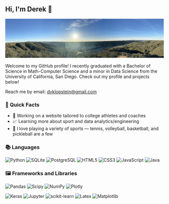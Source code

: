 ## Hi, I'm Derek 👋

![](images/hike.jpeg)

Welcome to my GitHub profile! I recently graduated with a Bachelor of Science in Math-Computer Science and a minor in Data Science from the University of California, San Diego. Check out my profile and projects below!

Reach me by email: dvklopstein@gmail.com

### 💨 Quick Facts 
- 💪 Working on a website tailored to college athletes and coaches
- 📈 Learning more about sport and data analytics/engineering
- 🎾 I love playing a variety of sports — tennis, volleyball, basketball, and pickleball are a few

<!-- 
Using:
https://github.com/alexandresanlim/Badges4-README.md-Profile?tab=readme-ov-file#-languages- 
-->

### 📚 Languages 
![Python](https://img.shields.io/badge/python-3670A0?style=for-the-badge&logo=python&logoColor=ffdd54)
![SQLite](https://img.shields.io/badge/Sqlite-003B57?style=for-the-badge&logo=sqlite&logoColor=white)
![PostgreSQL](https://img.shields.io/badge/PostgreSQL-316192?style=for-the-badge&logo=postgresql&logoColor=white)
![HTML5](https://img.shields.io/badge/HTML5-E34F26?style=for-the-badge&logo=html5&logoColor=white)
![CSS3](https://img.shields.io/badge/css3-%231572B6.svg?style=for-the-badge&logo=css3&logoColor=white)
![JavaScript](https://img.shields.io/badge/JavaScript-323330?style=for-the-badge&logo=javascript&logoColor=F7DF1E)
![Java](https://img.shields.io/badge/java-%23ED8B00.svg?style=for-the-badge&logo=openjdk&logoColor=white)

### 🖼️ Frameworks and Libraries
![Pandas](https://img.shields.io/badge/Pandas-2C2D72?style=for-the-badge&logo=pandas&logoColor=white)
![Scipy](https://img.shields.io/badge/SciPy-654FF0?style=for-the-badge&logo=SciPy&logoColor=white)
![NumPy](https://img.shields.io/badge/Numpy-777BB4?style=for-the-badge&logo=numpy&logoColor=white)
![Plotly](https://img.shields.io/badge/Plotly-%233F4F75.svg?style=for-the-badge&logo=plotly&logoColor=white)

![Keras](https://img.shields.io/badge/Keras-D00000?style=for-the-badge&logo=Keras&logoColor=white)
![Jupyter](https://img.shields.io/badge/Jupyter-F37626.svg?&style=for-the-badge&logo=Jupyter&logoColor=white)
![scikit-learn](https://img.shields.io/badge/scikit_learn-F7931E?style=for-the-badge&logo=scikit-learn&logoColor=white)
![Latex](https://img.shields.io/badge/LaTeX-47A141?style=for-the-badge&logo=LaTeX&logoColor=white)
![Matplotlib](https://img.shields.io/badge/Matplotlib-%23ffffff.svg?style=for-the-badge&📈📈logo=Matplotlib&logoColor=black) 
